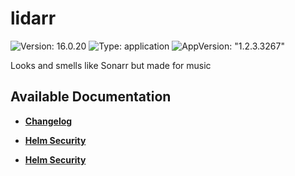 # lidarr

![Version: 16.0.20](https://img.shields.io/badge/Version-16.0.20-informational?style=flat-square) ![Type: application](https://img.shields.io/badge/Type-application-informational?style=flat-square) ![AppVersion: "1.2.3.3267"](https://img.shields.io/badge/AppVersion-"1.2.3.3267"-informational?style=flat-square)

Looks and smells like Sonarr but made for music

## Available Documentation

- [**Changelog**](CHANGELOG)

- [**Helm Security**](container-security)

- [**Helm Security**](helm-security)

